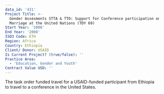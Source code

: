 ```yaml
---
data_id: '431'
Project Title: >-
  Gender Assesments STTA & TTO: Support for Conference participation on Child
  Marriage at the United Nations (TDY 69)
Start Year: '2008'
End Year: '2008'
ISO3 Code: ETH
Region: Africa
Country: Ethiopia
Client/ Donor: USAID
Is Current Project? (true/false): ''
Practice Area:
  - 'Education, Gender and Youth'
Contract Value USD: ''
---
```

The task order funded travel for a USAID-funded participant from Ethiopia to travel to a conference in the United States.